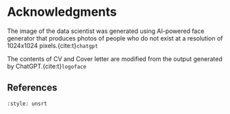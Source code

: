 # Acknowledgments

The image of the data scientist was generated using AI-powered face generator that produces photos of people who do not exist at a resolution of 1024x1024 pixels.{cite:t}`chatgpt`

The contents of CV and Cover letter are modified from the output generated by ChatGPT.{cite:t}`logoface`

## References

```{bibliography}
:style: unsrt
```
